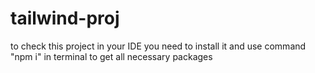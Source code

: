 # tailwind-proj

to check this project in your IDE you need to install it and use command "npm i" in terminal to get all necessary packages
